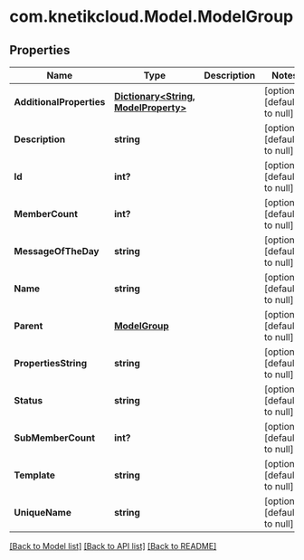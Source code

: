 # com.knetikcloud.Model.ModelGroup
## Properties

Name | Type | Description | Notes
------------ | ------------- | ------------- | -------------
**AdditionalProperties** | [**Dictionary&lt;String, ModelProperty&gt;**](ModelProperty.md) |  | [optional] [default to null]
**Description** | **string** |  | [optional] [default to null]
**Id** | **int?** |  | [optional] [default to null]
**MemberCount** | **int?** |  | [optional] [default to null]
**MessageOfTheDay** | **string** |  | [optional] [default to null]
**Name** | **string** |  | [optional] [default to null]
**Parent** | [**ModelGroup**](ModelGroup.md) |  | [optional] [default to null]
**PropertiesString** | **string** |  | [optional] [default to null]
**Status** | **string** |  | [optional] [default to null]
**SubMemberCount** | **int?** |  | [optional] [default to null]
**Template** | **string** |  | [optional] [default to null]
**UniqueName** | **string** |  | [optional] [default to null]

[[Back to Model list]](../README.md#documentation-for-models) [[Back to API list]](../README.md#documentation-for-api-endpoints) [[Back to README]](../README.md)

